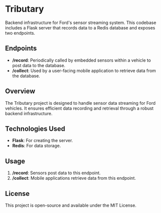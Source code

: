 # Tributary

Backend infrastructure for Ford's sensor streaming system. This codebase includes a Flask server that records data to a Redis database and exposes two endpoints.

## Endpoints

- **/record**: Periodically called by embedded sensors within a vehicle to post data to the database.
- **/collect**: Used by a user-facing mobile application to retrieve data from the database.

## Overview

The Tributary project is designed to handle sensor data streaming for Ford vehicles. It ensures efficient data recording and retrieval through a robust backend infrastructure.

## Technologies Used

- **Flask**: For creating the server.
- **Redis**: For data storage.

## Usage

1. **/record**: Sensors post data to this endpoint.
2. **/collect**: Mobile applications retrieve data from this endpoint.

## License

This project is open-source and available under the MIT License.
